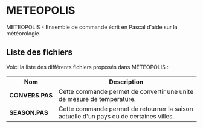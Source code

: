 # METEOPOLIS
METEOPOLIS - Ensemble de commande écrit en Pascal d'aide sur la météorologie.

<h2>Liste des fichiers</h2>

Voici la liste des différents fichiers proposés dans METEOPOLIS :

<table>
	<tr>
		<th>Nom</th>
		<th>Description</th>	
	</tr>
	<tr>
		<td><b>CONVERS.PAS</b></td>
		<td>Cette commande permet de convertir une unite de mesure de temperature.</td>
	</tr>
     	<tr>
		<td><b>SEASON.PAS</b></td>
		<td>Cette commande permet de retourner la saison actuelle d'un pays ou de certaines villes.</td>
	</tr>
</table>

